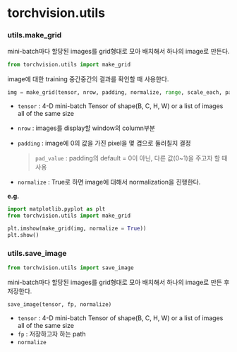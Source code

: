 # torchvision.utils

### utils.make_grid

mini-batch마다 할당된 images를 grid형대로 모아 배치해서 하나의 image로 만든다.

```python
from torchvision.utils import make_grid
```

image에 대한 training 중간중간의 결과를 확인할 때 사용한다.



```python
img = make_grid(tensor, nrow, padding, normalize, range, scale_each, pad_value)
```

- `tensor` : 4-D mini-batch Tensor of shape(B, C, H, W) or a list of images all of the same size

- `nrow` : images를 display할 window의 column부분  

- `padding` : image에 0의 값을 가진 pixel을 몇 겹으로 둘러칠지 결정

  > `pad_value` : padding의 default = 0이 아닌, 다른 값(0~1)을 주고자 할 때 사용

- `normalize` : True로 하면 image에 대해서 normalization을 진행한다.



**e.g.**

```python
import matplotlib.pyplot as plt
from torchvision.utils import make_grid

plt.imshow(make_grid(img, normalize = True))
plt.show()
```





### utils.save_image

```python
from torchvision.utils import save_image
```

mini-batch마다 할당된 images를 grid형대로 모아 배치해서 하나의 image로 만든 후 저장한다.

```python
save_image(tensor, fp, normalize)
```

- `tensor` : 4-D mini-batch Tensor of shape(B, C, H, W) or a list of images all of the same size
- `fp` : 저장하고자 하는 path
- `normalize`